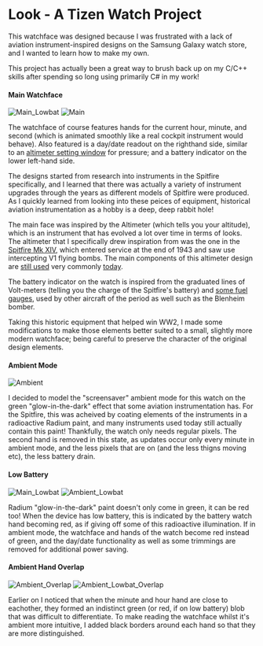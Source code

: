 # Look - A Tizen Watch Project

This watchface was designed because I was frustrated with a lack of aviation instrument-inspired designs on the Samsung Galaxy watch store, and I wanted to learn how to make my own.

This project has actually been a great way to brush back up on my C/C++ skills after spending so long using primarily C# in my work!

#### Main Watchface
![Main_Lowbat](https://user-images.githubusercontent.com/39959063/155229907-bf52daff-215f-45e5-8276-95c2a2e4ea70.png)
![Main](https://user-images.githubusercontent.com/39959063/155225316-8fc0301a-a282-4879-89d3-1120acb93976.png)

The watchface of course features hands for the current hour, minute, and second (which is animated smoothly like a real cockpit instrument would behave). Also featured is a day/date readout on the righthand side, similar to an [altimeter setting window](http://learntoflyblog.com/2015/04/16/cfi-brief-pitot-static-systems-and-flight-instruments-part-ii/) for pressure; and a battery indicator on the lower left-hand side.

The designs started from research into instruments in the Spitfire specifically, and I learned that there was actually a variety of instrument upgrades through the years as different models of Spitfire were produced. As I quickly learned from looking into these peices of equipment, historical aviation instrumentation as a hobby is a deep, deep rabbit hole!

The main face was inspired by the Altimeter (which tells you your altitude), which is an instrument that has evolved a lot over time in terms of looks. The altimeter that I specifically drew inspiration from was the one in the [Spitfire Mk XIV](https://en.wikipedia.org/wiki/Supermarine_Spitfire_(Griffon-powered_variants)#Mk_XIV_(type_379)), which entered service at the end of 1943 and saw use intercepting V1 flying bombs. The main components of this altimeter design are [still used](https://sarasotaavionics.com/avionics/5934pm3a-unlighted) very commonly [today](https://www.chiefaircraft.com/utd-5934p3.html).

The battery indicator on the watch is inspired from the graduated lines of Volt-meters (telling you the charge of the Spitfire's battery) and [some fuel gauges](http://spitfirespares.co.uk/Instruments%20fuel%20gauges%208.html), used by other aircraft of the period as well such as the Blenheim bomber.

Taking this historic equipment that helped win WW2, I made some modifications to make those elements better suited to a small, slightly more modern watchface; being careful to preserve the character of the original design elements.

#### Ambient Mode
![Ambient](https://user-images.githubusercontent.com/39959063/155225518-8d5e95fe-07b9-44d7-b172-9b438b2db120.png)

I decided to model the "screensaver" ambient mode for this watch on the green "glow-in-the-dark" effect that some aviation instrumentation has. For the Spitfire, this was acheived by coating elements of the instruments in a radioactive Radium paint, and many instruments used today still actually contain this paint! Thankfully, the watch only needs regular pixels. The second hand is removed in this state, as updates occur only every minute in ambient mode, and the less pixels that are on (and the less thigns moving etc), the less battery drain.

#### Low Battery
![Main_Lowbat](https://user-images.githubusercontent.com/39959063/155230026-3aa25a18-a495-431d-89f2-8099fbabd336.png)
![Ambient_Lowbat](https://user-images.githubusercontent.com/39959063/155230041-9623a581-5089-463e-9dfe-4250cba8708d.png)

Radium "glow-in-the-dark" paint doesn't only come in green, it can be red too! When the device has low battery, this is indicated by the battery watch hand becoming red, as if giving off some of this radioactive illumination. If in ambient mode, the watchface and hands of the watch become red instead of green, and the day/date functionality as well as some trimmings are removed for additional power saving.

#### Ambient Hand Overlap
![Ambient_Overlap](https://user-images.githubusercontent.com/39959063/155229419-2bdf200d-0f78-4646-bfab-8f3d0b7d0dd6.png)
![Ambient_Lowbat_Overlap](https://user-images.githubusercontent.com/39959063/155230181-38fe7181-c1cf-4c71-ae9a-56642f180a92.png)

Earlier on I noticed that when the minute and hour hand are close to eachother, they formed an indistinct green (or red, if on low battery) blob that was difficult to differentiate. To make reading the watchface whilst it's ambient more intuitive, I added black borders around each hand so that they are more distinguished.
